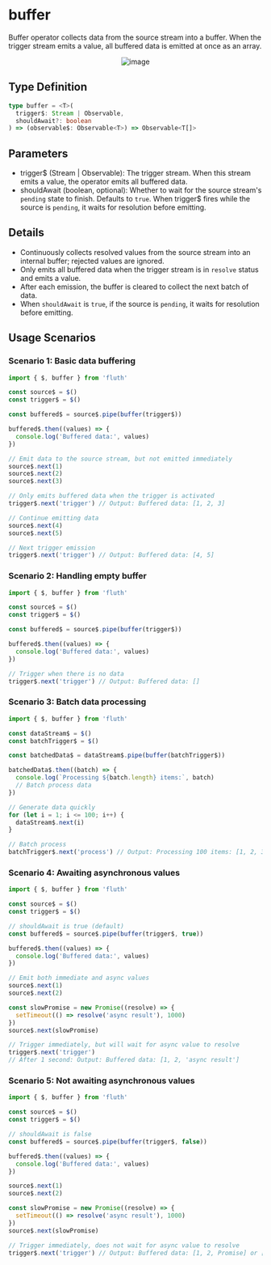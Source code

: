 # buffer

Buffer operator collects data from the source stream into a buffer. When the trigger stream emits a value, all buffered data is emitted at once as an array.

<div style="display: flex; justify-content: center">
  <img src="/buffer.drawio.svg" alt="image" >
</div>

## Type Definition

```typescript
type buffer = <T>(
  trigger$: Stream | Observable,
  shouldAwait?: boolean
) => (observable$: Observable<T>) => Observable<T[]>
```

## Parameters

- trigger$ (Stream | Observable): The trigger stream. When this stream emits a value, the operator emits all buffered data.
- shouldAwait (boolean, optional): Whether to wait for the source stream's `pending` state to finish. Defaults to `true`. When trigger$ fires while the source is `pending`, it waits for resolution before emitting.

## Details

- Continuously collects resolved values from the source stream into an internal buffer; rejected values are ignored.
- Only emits all buffered data when the trigger stream is in `resolve` status and emits a value.
- After each emission, the buffer is cleared to collect the next batch of data.
- When `shouldAwait` is `true`, if the source is `pending`, it waits for resolution before emitting.

## Usage Scenarios

### Scenario 1: Basic data buffering

```typescript
import { $, buffer } from 'fluth'

const source$ = $()
const trigger$ = $()

const buffered$ = source$.pipe(buffer(trigger$))

buffered$.then((values) => {
  console.log('Buffered data:', values)
})

// Emit data to the source stream, but not emitted immediately
source$.next(1)
source$.next(2)
source$.next(3)

// Only emits buffered data when the trigger is activated
trigger$.next('trigger') // Output: Buffered data: [1, 2, 3]

// Continue emitting data
source$.next(4)
source$.next(5)

// Next trigger emission
trigger$.next('trigger') // Output: Buffered data: [4, 5]
```

### Scenario 2: Handling empty buffer

```typescript
import { $, buffer } from 'fluth'

const source$ = $()
const trigger$ = $()

const buffered$ = source$.pipe(buffer(trigger$))

buffered$.then((values) => {
  console.log('Buffered data:', values)
})

// Trigger when there is no data
trigger$.next('trigger') // Output: Buffered data: []
```

### Scenario 3: Batch data processing

```typescript
import { $, buffer } from 'fluth'

const dataStream$ = $()
const batchTrigger$ = $()

const batchedData$ = dataStream$.pipe(buffer(batchTrigger$))

batchedData$.then((batch) => {
  console.log(`Processing ${batch.length} items:`, batch)
  // Batch process data
})

// Generate data quickly
for (let i = 1; i <= 100; i++) {
  dataStream$.next(i)
}

// Batch process
batchTrigger$.next('process') // Output: Processing 100 items: [1, 2, 3, ..., 100]
```

### Scenario 4: Awaiting asynchronous values

```typescript
import { $, buffer } from 'fluth'

const source$ = $()
const trigger$ = $()

// shouldAwait is true (default)
const buffered$ = source$.pipe(buffer(trigger$, true))

buffered$.then((values) => {
  console.log('Buffered data:', values)
})

// Emit both immediate and async values
source$.next(1)
source$.next(2)

const slowPromise = new Promise((resolve) => {
  setTimeout(() => resolve('async result'), 1000)
})
source$.next(slowPromise)

// Trigger immediately, but will wait for async value to resolve
trigger$.next('trigger')
// After 1 second: Output: Buffered data: [1, 2, 'async result']
```

### Scenario 5: Not awaiting asynchronous values

```typescript
import { $, buffer } from 'fluth'

const source$ = $()
const trigger$ = $()

// shouldAwait is false
const buffered$ = source$.pipe(buffer(trigger$, false))

buffered$.then((values) => {
  console.log('Buffered data:', values)
})

source$.next(1)
source$.next(2)

const slowPromise = new Promise((resolve) => {
  setTimeout(() => resolve('async result'), 1000)
})
source$.next(slowPromise)

// Trigger immediately, does not wait for async value to resolve
trigger$.next('trigger') // Output: Buffered data: [1, 2, Promise] or [1, 2]
```
